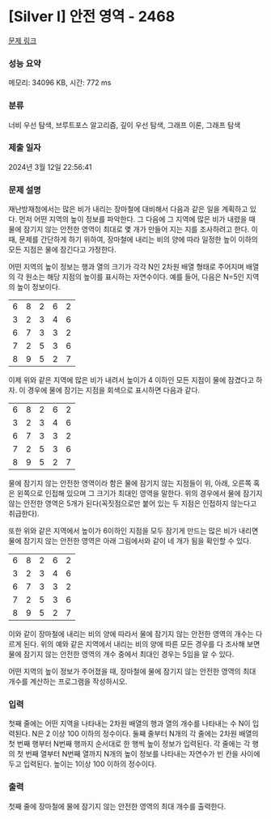 # [Silver I] 안전 영역 - 2468 

[문제 링크](https://www.acmicpc.net/problem/2468) 

### 성능 요약

메모리: 34096 KB, 시간: 772 ms

### 분류

너비 우선 탐색, 브루트포스 알고리즘, 깊이 우선 탐색, 그래프 이론, 그래프 탐색

### 제출 일자

2024년 3월 12일 22:56:41

### 문제 설명

<p style="user-select: auto !important;">재난방재청에서는 많은 비가 내리는 장마철에 대비해서 다음과 같은 일을 계획하고 있다. 먼저 어떤 지역의 높이 정보를 파악한다. 그 다음에 그 지역에 많은 비가 내렸을 때 물에 잠기지 않는 안전한 영역이 최대로 몇 개가 만들어 지는 지를 조사하려고 한다. 이때, 문제를 간단하게 하기 위하여, 장마철에 내리는 비의 양에 따라 일정한 높이 이하의 모든 지점은 물에 잠긴다고 가정한다.</p>

<p style="user-select: auto !important;">어떤 지역의 높이 정보는 행과 열의 크기가 각각 N인 2차원 배열 형태로 주어지며 배열의 각 원소는 해당 지점의 높이를 표시하는 자연수이다. 예를 들어, 다음은 N=5인 지역의 높이 정보이다.</p>

<table class="table table-bordered table-center-20 td-center" style="user-select: auto !important;">
	<tbody style="user-select: auto !important;">
		<tr style="user-select: auto !important;">
			<td style="user-select: auto !important;">6</td>
			<td style="user-select: auto !important;">8</td>
			<td style="user-select: auto !important;">2</td>
			<td style="user-select: auto !important;">6</td>
			<td style="user-select: auto !important;">2</td>
		</tr>
		<tr style="user-select: auto !important;">
			<td style="user-select: auto !important;">3</td>
			<td style="user-select: auto !important;">2</td>
			<td style="user-select: auto !important;">3</td>
			<td style="user-select: auto !important;">4</td>
			<td style="user-select: auto !important;">6</td>
		</tr>
		<tr style="user-select: auto !important;">
			<td style="user-select: auto !important;">6</td>
			<td style="user-select: auto !important;">7</td>
			<td style="user-select: auto !important;">3</td>
			<td style="user-select: auto !important;">3</td>
			<td style="user-select: auto !important;">2</td>
		</tr>
		<tr style="user-select: auto !important;">
			<td style="user-select: auto !important;">7</td>
			<td style="user-select: auto !important;">2</td>
			<td style="user-select: auto !important;">5</td>
			<td style="user-select: auto !important;">3</td>
			<td style="user-select: auto !important;">6</td>
		</tr>
		<tr style="user-select: auto !important;">
			<td style="user-select: auto !important;">8</td>
			<td style="user-select: auto !important;">9</td>
			<td style="user-select: auto !important;">5</td>
			<td style="user-select: auto !important;">2</td>
			<td style="user-select: auto !important;">7</td>
		</tr>
	</tbody>
</table>

<p style="user-select: auto !important;">이제 위와 같은 지역에 많은 비가 내려서 높이가 4 이하인 모든 지점이 물에 잠겼다고 하자. 이 경우에 물에 잠기는 지점을 회색으로 표시하면 다음과 같다. </p>

<table class="table table-bordered table-center-20 td-center" style="user-select: auto !important;">
	<tbody style="user-select: auto !important;">
		<tr style="user-select: auto !important;">
			<td style="user-select: auto !important;">6</td>
			<td style="user-select: auto !important;">8</td>
			<td class="bg-2468" style="user-select: auto !important;">2</td>
			<td style="user-select: auto !important;">6</td>
			<td class="bg-2468" style="user-select: auto !important;">2</td>
		</tr>
		<tr style="user-select: auto !important;">
			<td class="bg-2468" style="user-select: auto !important;">3</td>
			<td class="bg-2468" style="user-select: auto !important;">2</td>
			<td class="bg-2468" style="user-select: auto !important;">3</td>
			<td class="bg-2468" style="user-select: auto !important;">4</td>
			<td style="user-select: auto !important;">6</td>
		</tr>
		<tr style="user-select: auto !important;">
			<td style="user-select: auto !important;">6</td>
			<td style="user-select: auto !important;">7</td>
			<td class="bg-2468" style="user-select: auto !important;">3</td>
			<td class="bg-2468" style="user-select: auto !important;">3</td>
			<td class="bg-2468" style="user-select: auto !important;">2</td>
		</tr>
		<tr style="user-select: auto !important;">
			<td style="user-select: auto !important;">7</td>
			<td class="bg-2468" style="user-select: auto !important;">2</td>
			<td style="user-select: auto !important;">5</td>
			<td class="bg-2468" style="user-select: auto !important;">3</td>
			<td style="user-select: auto !important;">6</td>
		</tr>
		<tr style="user-select: auto !important;">
			<td style="user-select: auto !important;">8</td>
			<td style="user-select: auto !important;">9</td>
			<td style="user-select: auto !important;">5</td>
			<td class="bg-2468" style="user-select: auto !important;">2</td>
			<td style="user-select: auto !important;">7</td>
		</tr>
	</tbody>
</table>

<p style="user-select: auto !important;">물에 잠기지 않는 안전한 영역이라 함은 물에 잠기지 않는 지점들이 위, 아래, 오른쪽 혹은 왼쪽으로 인접해 있으며 그 크기가 최대인 영역을 말한다. 위의 경우에서 물에 잠기지 않는 안전한 영역은 5개가 된다(꼭짓점으로만 붙어 있는 두 지점은 인접하지 않는다고 취급한다). </p>

<p style="user-select: auto !important;">또한 위와 같은 지역에서 높이가 6이하인 지점을 모두 잠기게 만드는 많은 비가 내리면 물에 잠기지 않는 안전한 영역은 아래 그림에서와 같이 네 개가 됨을 확인할 수 있다. </p>

<table class="table table-bordered table-center-20 td-center" style="user-select: auto !important;">
	<tbody style="user-select: auto !important;">
		<tr style="user-select: auto !important;">
			<td class="bg-2468" style="user-select: auto !important;">6</td>
			<td style="user-select: auto !important;">8</td>
			<td class="bg-2468" style="user-select: auto !important;">2</td>
			<td class="bg-2468" style="user-select: auto !important;">6</td>
			<td class="bg-2468" style="user-select: auto !important;">2</td>
		</tr>
		<tr style="user-select: auto !important;">
			<td class="bg-2468" style="user-select: auto !important;">3</td>
			<td class="bg-2468" style="user-select: auto !important;">2</td>
			<td class="bg-2468" style="user-select: auto !important;">3</td>
			<td class="bg-2468" style="user-select: auto !important;">4</td>
			<td class="bg-2468" style="user-select: auto !important;">6</td>
		</tr>
		<tr style="user-select: auto !important;">
			<td class="bg-2468" style="user-select: auto !important;">6</td>
			<td style="user-select: auto !important;">7</td>
			<td class="bg-2468" style="user-select: auto !important;">3</td>
			<td class="bg-2468" style="user-select: auto !important;">3</td>
			<td class="bg-2468" style="user-select: auto !important;">2</td>
		</tr>
		<tr style="user-select: auto !important;">
			<td style="user-select: auto !important;">7</td>
			<td class="bg-2468" style="user-select: auto !important;">2</td>
			<td class="bg-2468" style="user-select: auto !important;">5</td>
			<td class="bg-2468" style="user-select: auto !important;">3</td>
			<td class="bg-2468" style="user-select: auto !important;">6</td>
		</tr>
		<tr style="user-select: auto !important;">
			<td style="user-select: auto !important;">8</td>
			<td style="user-select: auto !important;">9</td>
			<td class="bg-2468" style="user-select: auto !important;">5</td>
			<td class="bg-2468" style="user-select: auto !important;">2</td>
			<td style="user-select: auto !important;">7</td>
		</tr>
	</tbody>
</table>

<p style="user-select: auto !important;">이와 같이 장마철에 내리는 비의 양에 따라서 물에 잠기지 않는 안전한 영역의 개수는 다르게 된다. 위의 예와 같은 지역에서 내리는 비의 양에 따른 모든 경우를 다 조사해 보면 물에 잠기지 않는 안전한 영역의 개수 중에서 최대인 경우는 5임을 알 수 있다. </p>

<p style="user-select: auto !important;">어떤 지역의 높이 정보가 주어졌을 때, 장마철에 물에 잠기지 않는 안전한 영역의 최대 개수를 계산하는 프로그램을 작성하시오. </p>

### 입력 

 <p style="user-select: auto !important;">첫째 줄에는 어떤 지역을 나타내는 2차원 배열의 행과 열의 개수를 나타내는 수 N이 입력된다. N은 2 이상 100 이하의 정수이다. 둘째 줄부터 N개의 각 줄에는 2차원 배열의 첫 번째 행부터 N번째 행까지 순서대로 한 행씩 높이 정보가 입력된다. 각 줄에는 각 행의 첫 번째 열부터 N번째 열까지 N개의 높이 정보를 나타내는 자연수가 빈 칸을 사이에 두고 입력된다. 높이는 1이상 100 이하의 정수이다.</p>

### 출력 

 <p style="user-select: auto !important;">첫째 줄에 장마철에 물에 잠기지 않는 안전한 영역의 최대 개수를 출력한다.</p>

